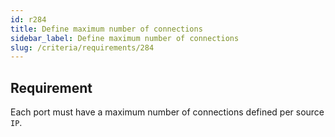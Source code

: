 ```yaml
---
id: r284
title: Define maximum number of connections
sidebar_label: Define maximum number of connections
slug: /criteria/requirements/284
---
```


## Requirement

Each port must have a maximum number
of connections defined per source `IP`.
